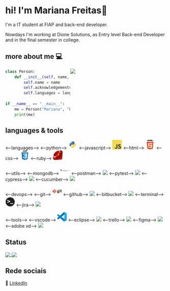# hi! I'm Mariana Freitas👋

I'm a IT student at FIAP and back-end developer.

Nowdays I'm working at Dione Solutions, as Entry level Back-end Developer and in the final semester in college. 

## more about me 💻

<img align="right" width="300" src="https://i.pinimg.com/564x/a6/61/74/a66174d1fa0db9149aa4e84f4e6418c8.jpg" />

```python
class Person:
    def __init__(self, name, acknowledgements, languages):
        self.name = name
        self.acknowledgements = acknowledgements
        self.languages = languages

if __name__ == "__main__":
    me = Person("Mariana", "Back-end development and software tests", ("Python", "JavaScript", "HTML", "CSS", "ruby"))
    print(me)
```

## languages & tools
<--languages-->
<--python-->
<code><img height="30" src="https://raw.githubusercontent.com/github/explore/80688e429a7d4ef2fca1e82350fe8e3517d3494d/topics/python/python.png"></code>
<--javascript-->
<code><img height="30" src="https://raw.githubusercontent.com/github/explore/80688e429a7d4ef2fca1e82350fe8e3517d3494d/topics/javascript/javascript.png"></code>
<--html-->
<code><img height="30" src="https://raw.githubusercontent.com/github/explore/80688e429a7d4ef2fca1e82350fe8e3517d3494d/topics/html/html.png"></code>
<--css-->
<code><img height="30" src="https://raw.githubusercontent.com/github/explore/80688e429a7d4ef2fca1e82350fe8e3517d3494d/topics/css/css.png"></code>
<--ruby-->
<code><img height="30" src="https://raw.githubusercontent.com/github/explore/80688e429a7d4ef2fca1e82350fe8e3517d3494d/topics/ruby/ruby.png"></code>

<--utils-->
<--mongodb-->
<code><img height="30" src="https://raw.githubusercontent.com/github/explore/80688e429a7d4ef2fca1e82350fe8e3517d3494d/topics/mongodb/mongodb.png"></code>
<--postman-->
<code><img height="30" src="https://img.shields.io/badge/-Postman-333333?style=flat&logo=postman"></code>
<--pytest-->
<code><img height="30" src="https://upload.wikimedia.org/wikipedia/commons/thumb/b/ba/Pytest_logo.svg/2048px-Pytest_logo.svg.png"></code>
<--cypress-->
<code><img height="30" src="https://static-00.iconduck.com/assets.00/cypress-icon-512x512-zi8589rq.png"></code>
<--cucumber-->
<code><img height="30" src="https://encrypted-tbn0.gstatic.com/images?q=tbn:ANd9GcS3My2BmszB_-h79tQm-zG8Dozb3pWWYsbv_dT88HXTtgU7E3GGP2_tqv9h3P6z_vIZw5s&usqp=CAU"></code>

<--devops-->
<--git-->
<code><img height="30" src="https://raw.githubusercontent.com/github/explore/80688e429a7d4ef2fca1e82350fe8e3517d3494d/topics/git/git.png"></code>
<--github-->
<code><img height="30" src="https://github.githubassets.com/images/modules/logos_page/GitHub-Mark.png"></code>
<--bitbucket-->
<code><img height="30" src="https://img.shields.io/badge/-Bitbucket-333333?style=flat&logo=bitbucket"></code>
<--terminal-->
<code><img height="30" src="https://raw.githubusercontent.com/github/explore/80688e429a7d4ef2fca1e82350fe8e3517d3494d/topics/terminal/terminal.png"></code>
<--jira-->
<code><img height="30" src="https://cdn.icon-icons.com/icons2/2699/PNG/512/atlassian_jira_logo_icon_170511.png"></code>

<--tools-->
<--vscode-->
<code><img height="30" src="https://raw.githubusercontent.com/github/explore/80688e429a7d4ef2fca1e82350fe8e3517d3494d/topics/visual-studio-code/visual-studio-code.png"></code>
<--eclipse-->
<code><img height="30" src="https://img.shields.io/badge/-Eclipse-333333?style=flat&logo=eclipse-ide&logoColor=2C2255"></code>
<--trello-->
<code><img height="30" src="https://img.shields.io/badge/-Trello-333333?style=flat&logo=trello&logoColor=007ACC"></code>
<--figma-->
<code><img height="30" src="https://img.shields.io/badge/-Figma-333333?style=flat&logo=figma&logoColor=007ACC"></code>
<--adobe xd-->
<code><img height="30" src="https://img.shields.io/badge/-Adobe%20XD-333333?style=flat&logo=adobe-xd&logoColor=007ACC"></code>

## Status

<a href="https://github.com/wxmariixw">
  <img align="center" src="https://github-readme-stats.vercel.app/api?username=wxmariixw&show_icons=true&theme=dracula" />
</a>
<a href="https://github.com/wxmariixw">
  <img align="center" src="https://github-readme-stats.vercel.app/api/top-langs/?username=wxmariixw&layout=compact&theme=dracula"" />
</a>

[linkedin]: https://www.linkedin.com/in/mariana-freitas-0a8058172/

<br>

## Rede sociais

👔 [LinkedIn][linkedin]
